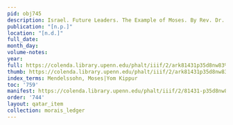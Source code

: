 ```yaml
---
pid: obj745
description: Israel. Future Leaders. The Example of Moses. By Rev. Dr. S. Morais.
publication: "[n.p.]"
location: "[n.d.]"
full_date:
month_day:
volume-notes:
year:
full: https://colenda.library.upenn.edu/phalt/iiif/2/ark81431p35d8nw83%2FSHA256E-s8809560--93ccf0b5b9d3cb035d2632ec919b926f56e59d556a69411b9c1f583c2c81a3ab.jpeg/full/3500,/0/default.jpg
thumb: https://colenda.library.upenn.edu/phalt/iiif/2/ark81431p35d8nw83%2FSHA256E-s8809560--93ccf0b5b9d3cb035d2632ec919b926f56e59d556a69411b9c1f583c2c81a3ab.jpeg/full/!200,200/0/default.jpg
index_terms: Mendelssohn, Moses|Yom Kippur
toc: '759'
manifest: https://colenda.library.upenn.edu/phalt/iiif/2/81431-p35d8nw83/manifest
order: '744'
layout: qatar_item
collection: morais_ledger
---
```

